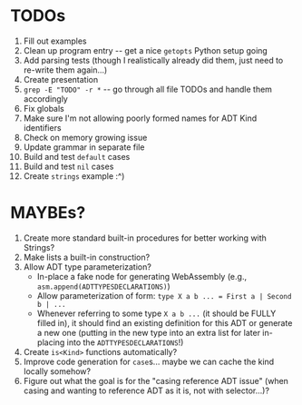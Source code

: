 # TODOs
1. Fill out examples
2. Clean up program entry -- get a nice `getopts` Python setup going
3. Add parsing tests (though I realistically already did them, just need to re-write them again...)
4. Create presentation
5. `grep -E "TODO" -r *` -- go through all file TODOs and handle them accordingly
6. Fix globals
7. Make sure I'm not allowing poorly formed names for ADT Kind identifiers
8. Check on memory growing issue
9.  Update grammar in separate file
10. Build and test `default` cases
11. Build and test `nil` cases
12. Create `strings` example :^)

# MAYBEs?
1. Create more standard built-in procedures for better working with Strings?
2. Make lists a built-in construction?
3. Allow ADT type parameterization?
    * In-place a fake node for generating WebAssembly (e.g., `asm.append(ADTTYPESDECLARATIONS)`)
    * Allow parameterization of form: `type X a b ... = First a | Second b | ... `
    * Whenever referring to some type `X a b ...` (it should be FULLY filled in), it should find an existing definition for this ADT or generate a new one (putting in the new type into an extra list for later in-placing into the `ADTTYPESDECLARATIONS`!)
4. Create `is<Kind>` functions automatically?
5. Improve code generation for `case`s... maybe we can cache the kind locally somehow?
6. Figure out what the goal is for the "casing reference ADT issue" (when casing and wanting to reference ADT as it is, not with selector...)?
